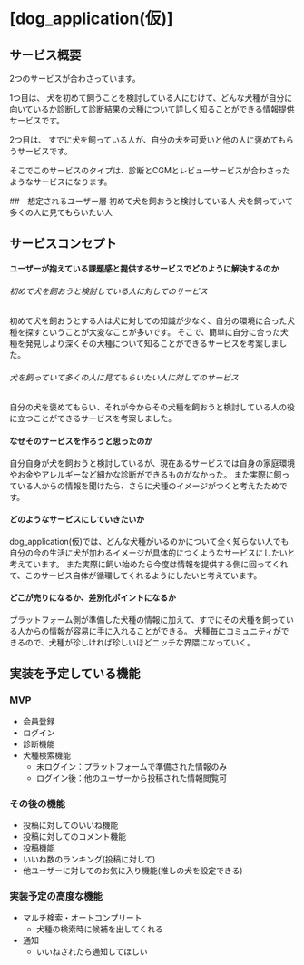 # [dog_application(仮)]


## サービス概要
2つのサービスが合わさっています。

1つ目は、
犬を初めて飼うことを検討している人にむけて、どんな犬種が自分に向いているか診断して診断結果の犬種について詳しく知ることができる情報提供サービスです。

2つ目は、
すでに犬を飼っている人が、自分の犬を可愛いと他の人に褒めてもらうサービスです。

そこでこのサービスのタイプは、診断とCGMとレビューサービスが合わさったようなサービスになります。


##　想定されるユーザー層
初めて犬を飼おうと検討している人
犬を飼っていて多くの人に見てもらいたい人


## サービスコンセプト
#### ユーザーが抱えている課題感と提供するサービスでどのように解決するのか
###### 初めて犬を飼おうと検討している人に対してのサービス
初めて犬を飼おうとする人は犬に対しての知識が少なく、自分の環境に合った犬種を探すということが大変なことが多いです。
そこで、簡単に自分に合った犬種を発見しより深くその犬種について知ることができるサービスを考案しました。

###### 犬を飼っていて多くの人に見てもらいたい人に対してのサービス
自分の犬を褒めてもらい、それが今からその犬種を飼おうと検討している人の役に立つことができるサービスを考案しました。

#### なぜそのサービスを作ろうと思ったのか
自分自身が犬を飼おうと検討しているが、現在あるサービスでは自身の家庭環境やお金やアレルギーなど細かな診断ができるものがなかった。
また実際に飼っている人からの情報を聞けたら、さらに犬種のイメージがつくと考えたためです。

#### どのようなサービスにしていきたいか
dog_application(仮)では、どんな犬種がいるのかについて全く知らない人でも
自分の今の生活に犬が加わるイメージが具体的につくようなサービスにしたいと考えています。
また実際に飼い始めたら今度は情報を提供する側に回ってくれて、このサービス自体が循環してくれるようにしたいと考えています。

#### どこが売りになるか、差別化ポイントになるか
プラットフォーム側が準備した犬種の情報に加えて、すでにその犬種を飼っている人からの情報が容易に手に入れることができる。
犬種毎にコミュニティができるので、犬種が珍しければ珍しいほどニッチな界隈になっていく。


## 実装を予定している機能
### MVP
* 会員登録
* ログイン
* 診断機能
* 犬種検索機能
  * 未ログイン：プラットフォームで準備された情報のみ
  * ログイン後：他のユーザーから投稿された情報閲覧可

### その後の機能
* 投稿に対してのいいね機能
* 投稿に対してのコメント機能
* 投稿機能
* いいね数のランキング(投稿に対して)
* 他ユーザーに対してのお気に入り機能(推しの犬を設定できる)

### 実装予定の高度な機能
* マルチ検索・オートコンプリート
  * 犬種の検索時に候補を出してくれる
* 通知
  * いいねされたら通知してほしい